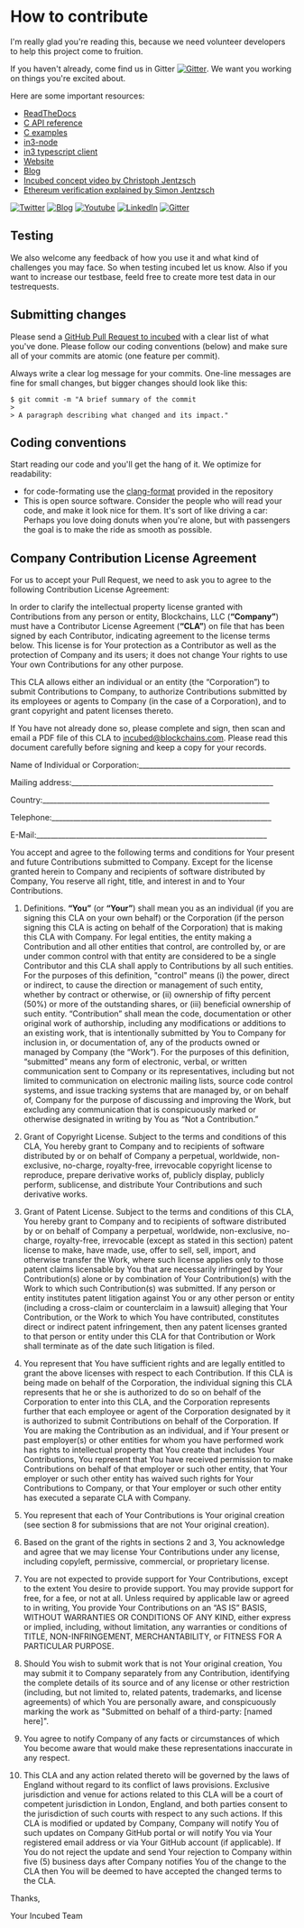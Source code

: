 # How to contribute

I'm really glad you're reading this, because we need volunteer developers to help this project come to fruition.

If you haven't already, come find us in Gitter [![Gitter](https://img.shields.io/badge/Gitter-chat-blue)](https://gitter.im/slockit-in3/community?utm_source=badge&utm_medium=badge&utm_campaign=pr-badge). We want you working on things you're excited about.

Here are some important resources:

 * [ReadTheDocs](https://in3.readthedocs.io/en/latest/)
 * [C API reference](https://in3.readthedocs.io/en/latest/api-c.html)
 * [C examples](https://in3.readthedocs.io/en/latest/api-c.html#examples)
 * [in3-node](https://github.com/slockit/in3-server)
 * [in3 typescript client](https://github.com/slockit/in3)
 * [Website](https://slock.it/incubed/) 
 * [Blog](https://blog.slock.it/)
 * [Incubed concept video by Christoph Jentzsch](https://www.youtube.com/watch?v=_vodQubed2A)
 * [Ethereum verification explained by Simon Jentzsch](https://www.youtube.com/watch?v=wlUlypmt6Oo)

 [![Twitter](https://img.shields.io/badge/Twitter-Page-blue)](https://twitter.com/slockitproject?s=17)
 [![Blog](https://img.shields.io/badge/Blog-Medium-blue)](https://blog.slock.it/)
 [![Youtube](https://img.shields.io/badge/Youtube-channel-blue)](https://www.youtube.com/channel/UCPOrzp3CZmdb5HJWxSjv4Ig)
 [![LinkedIn](https://img.shields.io/badge/Linkedin-page-blue)](https://www.linkedin.com/company/10327305)
 [![Gitter](https://img.shields.io/badge/Gitter-chat-blue)](https://gitter.im/slockit-in3/community?utm_source=badge&utm_medium=badge&utm_campaign=pr-badge) 


## Testing

We also welcome any feedback of how you use it and what kind of challenges you may face. So when testing incubed let us know. 
Also if you want to increase our testbase, feeld free to create more test data in our testrequests.

## Submitting changes

Please send a [GitHub Pull Request to incubed](https://github.com/slockit/in3-c/pull/new/develop) with a clear list of what you've done. Please follow our coding conventions (below) and make sure all of your commits are atomic (one feature per commit).

Always write a clear log message for your commits. One-line messages are fine for small changes, but bigger changes should look like this:

    $ git commit -m "A brief summary of the commit
    > 
    > A paragraph describing what changed and its impact."

## Coding conventions

Start reading our code and you'll get the hang of it. We optimize for readability:

  * for code-formating use the [clang-format](https://github.com/slockit/in3-c/blob/master/.clang-format) provided in the repository
  * This is open source software. Consider the people who will read your code, and make it look nice for them. It's sort of like driving a car: Perhaps you love doing donuts when you're alone, but with passengers the goal is to make the ride as smooth as possible.

## Company Contribution License Agreement

For us to accept your Pull Request, we need to ask you to agree to the following Contribution License Agreement:

In order to clarify the intellectual property license granted with Contributions from any person or entity, Blockchains, LLC (**“Company”**) must have a Contributor License Agreement (**“CLA”**) on file that has been signed by each Contributor, indicating agreement to the license terms below. This license is for Your protection as a Contributor as well as the protection of Company and its users; it does not change Your rights to use Your own Contributions for any other purpose.

This CLA allows either an individual or an entity (the “Corporation”) to submit Contributions to Company, to authorize Contributions submitted by its employees or agents to Company (in the case of a Corporation), and to grant copyright and patent licenses thereto.

If You have not already done so, please complete and sign, then scan and email a PDF file of this CLA to incubed@blockchains.com.  Please read this document carefully before signing and keep a copy for your records.

Name of Individual or Corporation:__________________________________________

Mailing address:________________________________________________________

Country:_______________________________________________________________

Telephone:_____________________________________________________________

E-Mail:________________________________________________________________

You accept and agree to the following terms and conditions for Your present and future Contributions submitted to Company. Except for the license granted herein to Company and recipients of software distributed by Company, You reserve all right, title, and interest in and to Your Contributions.

1.	Definitions.
**“You”** (or **“Your”**) shall mean you as an individual (if you are signing this CLA on your own behalf) or the Corporation (if the person signing this CLA is acting on behalf of the Corporation) that is making this CLA with Company. For legal entities, the entity making a Contribution and all other entities that control, are controlled by, or are under common control with that entity are considered to be a single Contributor and this CLA shall apply to Contributions by all such entities. For the purposes of this definition, "control" means (i) the power, direct or indirect, to cause the direction or management of such entity, whether by contract or otherwise, or (ii) ownership of fifty percent (50%) or more of the outstanding shares, or (iii) beneficial ownership of such entity.
“Contribution” shall mean the code, documentation or other original work of authorship, including any modifications or additions to an existing work, that is intentionally submitted by You to Company for inclusion in, or documentation of, any of the products owned or managed by Company (the “Work”). For the purposes of this definition, “submitted” means any form of electronic, verbal, or written communication sent to Company or its representatives, including but not limited to communication on electronic mailing lists, source code control systems, and issue tracking systems that are managed by, or on behalf of, Company for the purpose of discussing and improving the Work, but excluding any communication that is conspicuously marked or otherwise designated in writing by You as “Not a Contribution.”

2.	Grant of Copyright License. Subject to the terms and conditions of this CLA, You hereby grant to Company and to recipients of software distributed by or on behalf of Company a perpetual, worldwide, non-exclusive, no-charge, royalty-free, irrevocable copyright license to reproduce, prepare derivative works of, publicly display, publicly perform, sublicense, and distribute Your Contributions and such derivative works.

3.	Grant of Patent License. Subject to the terms and conditions of this CLA, You hereby grant to Company and to recipients of software distributed by or on behalf of Company a perpetual, worldwide, non-exclusive, no-charge, royalty-free, irrevocable (except as stated in this section) patent license to make, have made, use, offer to sell, sell, import, and otherwise transfer the Work, where such license applies only to those patent claims licensable by You that are necessarily infringed by Your Contribution(s) alone or by combination of Your Contribution(s) with the Work to which such Contribution(s) was submitted. If any person or entity institutes patent litigation against You or any other person or entity (including a cross-claim or counterclaim in a lawsuit) alleging that Your Contribution, or the Work to which You have contributed, constitutes direct or indirect patent infringement, then any patent licenses granted to that person or entity under this CLA for that Contribution or Work shall terminate as of the date such litigation is filed.

4.	You represent that You have sufficient rights and are legally entitled to grant the above licenses with respect to each Contribution. If this CLA is being made on behalf of the Corporation, the individual signing this CLA represents that he or she is authorized to do so on behalf of the Corporation to enter into this CLA, and the Corporation represents further that each employee or agent of the Corporation designated by it is authorized to submit Contributions on behalf of the Corporation. If You are making the Contribution as an individual, and if Your present or past employer(s) or other entities for whom you have performed work has rights to intellectual property that You create that includes Your Contributions, You represent that You have received permission to make Contributions on behalf of that employer or such other entity, that Your employer or such other entity has waived such rights for Your Contributions to Company, or that Your employer or such other entity has executed a separate CLA with Company.

5.	You represent that each of Your Contributions is Your original creation (see section 8 for submissions that are not Your original creation).

6.	Based on the grant of the rights in sections 2 and 3, You acknowledge and agree that we may license Your Contributions under any license, including copyleft, permissive, commercial, or proprietary license.   

7.	You are not expected to provide support for Your Contributions, except to the extent You desire to provide support. You may provide support for free, for a fee, or not at all. Unless required by applicable law or agreed to in writing, You provide Your Contributions on an “AS IS” BASIS, WITHOUT WARRANTIES OR CONDITIONS OF ANY KIND, either express or implied, including, without limitation, any warranties or conditions of TITLE, NON-INFRINGEMENT, MERCHANTABILITY, or FITNESS FOR A PARTICULAR PURPOSE.

8.	Should You wish to submit work that is not Your original creation, You may submit it to Company separately from any Contribution, identifying the complete details of its source and of any license or other restriction (including, but not limited to, related patents, trademarks, and license agreements) of which You are personally aware, and conspicuously marking the work as "Submitted on behalf of a third-party: [named here]".

9.	You agree to notify Company of any facts or circumstances of which You become aware that would make these representations inaccurate in any respect.

10.	This CLA and any action related thereto will be governed by the laws of England without regard to its conflict of laws provisions. Exclusive jurisdiction and venue for actions related to this CLA will be a court of competent jurisdiction in London, England, and both parties consent to the jurisdiction of such courts with respect to any such actions. If this CLA is modified or updated by Company, Company will notify You of such updates on Company GitHub portal or will notify You via Your registered email address or via Your GitHub account (if applicable). If You do not reject the update and send Your rejection to Company within five (5) business days after Company notifies You of the change to the CLA then You will be deemed to have accepted the changed terms to the CLA. 


  
Thanks,

Your Incubed Team
